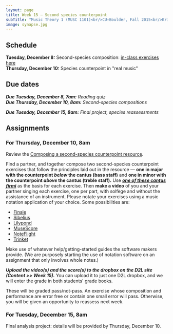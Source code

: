 ```yaml
---
layout: page
title: Week 15 – Second species counterpoint
subTitle: "Music Theory 1 (MUSC 1101)<br/>CU–Boulder, Fall 2015<br/>Kris Shaffer, Ph.D. – instructor"
image: synapse.jpg
---
```


## Schedule

**Tuesday, December 8:** Second-species composition: [in-class exercises here](/SecondSpeciesExercises/)  
**Thursday, December 10:** Species counterpoint in "real music"  

## Due dates

***Due Tuesday, December 8, 7am:*** *Reading quiz*   
***Due Thursday, December 10, 8am:*** *Second-species compositions*   

***Due Tuesday, December 15, 8am:*** *Final project, species reassessments*   


## Assignments

### For Thursday, December 10, 8am

Review the [Composing a second-species counterpoint resource](http://openmusictheory.com/secondSpecies.html).

Find a partner, and together compose two second-species counterpoint exercises that follow the principles laid out in the resource — **one in major with the counterpoint *below* the cantus (bass staff)** and **one in minor with the counterpoint *above* the cantus (treble staff).** Use [***one of these cantus firmi***](http://openmusictheory.com/Graphics/counterpoint/cantusFirmi.pdf) as the basis for each exercise. Then **make a video** of you and your partner singing each exercise, one per part, with solfège and without the assistance of an instrument. Please notate your exercises using a music notation application of your choice. Some possibilities are:

- [Finale](http://finalemusic.com)  
- [Sibelius](http://sibelius.com)  
- [Lilypond](http://lilypond.org)  
- [MuseScore](http://musescore.org)  
- [NoteFlight](http://noteflight.com)  
- [Trinket](http://openmusictheory.com/trinket.html)  

Make use of whatever help/getting-started guides the software makers provide. (We are purposely starting the use of notation software on an assignment that only involves whole notes.)

***Upload the video(s) and the score(s) to the dropbox on the D2L site (Content >> Week 15).*** You can upload it to just one D2L dropbox, and we will enter the grade in both students' grade books.

These will be graded pass/not-pass. An exercise whose composition and performance are error free or contain one small error will pass. Otherwise, you will be given an opportunity to reassess next week.


### For Tuesday, December 15, 8am

Final analysis project: details will be provided by Thursday, December 10.